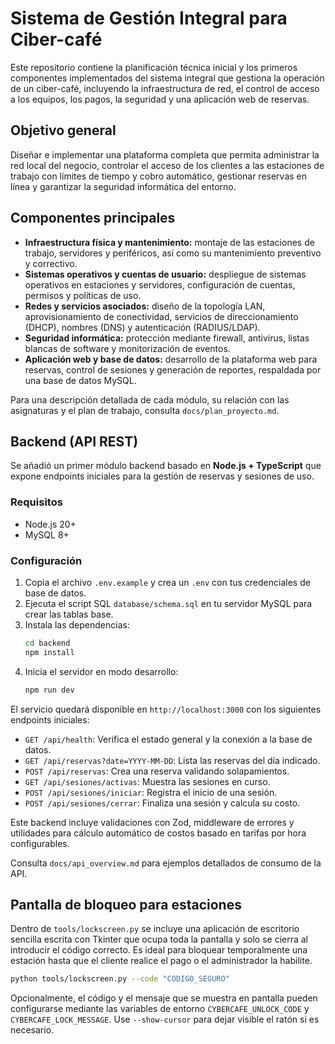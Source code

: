 # Sistema de Gestión Integral para Ciber-café

Este repositorio contiene la planificación técnica inicial y los primeros componentes implementados del sistema integral que gestiona la operación de un ciber-café, incluyendo la infraestructura de red, el control de acceso a los equipos, los pagos, la seguridad y una aplicación web de reservas.

## Objetivo general

Diseñar e implementar una plataforma completa que permita administrar la red local del negocio, controlar el acceso de los clientes a las estaciones de trabajo con límites de tiempo y cobro automático, gestionar reservas en línea y garantizar la seguridad informática del entorno.

## Componentes principales

- **Infraestructura física y mantenimiento:** montaje de las estaciones de trabajo, servidores y periféricos, así como su mantenimiento preventivo y correctivo.
- **Sistemas operativos y cuentas de usuario:** despliegue de sistemas operativos en estaciones y servidores, configuración de cuentas, permisos y políticas de uso.
- **Redes y servicios asociados:** diseño de la topología LAN, aprovisionamiento de conectividad, servicios de direccionamiento (DHCP), nombres (DNS) y autenticación (RADIUS/LDAP).
- **Seguridad informática:** protección mediante firewall, antivirus, listas blancas de software y monitorización de eventos.
- **Aplicación web y base de datos:** desarrollo de la plataforma web para reservas, control de sesiones y generación de reportes, respaldada por una base de datos MySQL.

Para una descripción detallada de cada módulo, su relación con las asignaturas y el plan de trabajo, consulta `docs/plan_proyecto.md`.

## Backend (API REST)

Se añadió un primer módulo backend basado en **Node.js + TypeScript** que expone endpoints iniciales para la gestión de reservas y sesiones de uso.

### Requisitos

- Node.js 20+
- MySQL 8+

### Configuración

1. Copia el archivo `.env.example` y crea un `.env` con tus credenciales de base de datos.
2. Ejecuta el script SQL `database/schema.sql` en tu servidor MySQL para crear las tablas base.
3. Instala las dependencias:
   ```bash
   cd backend
   npm install
   ```
4. Inicia el servidor en modo desarrollo:
   ```bash
   npm run dev
   ```

El servicio quedará disponible en `http://localhost:3000` con los siguientes endpoints iniciales:

- `GET /api/health`: Verifica el estado general y la conexión a la base de datos.
- `GET /api/reservas?date=YYYY-MM-DD`: Lista las reservas del día indicado.
- `POST /api/reservas`: Crea una reserva validando solapamientos.
- `GET /api/sesiones/activas`: Muestra las sesiones en curso.
- `POST /api/sesiones/iniciar`: Registra el inicio de una sesión.
- `POST /api/sesiones/cerrar`: Finaliza una sesión y calcula su costo.

Este backend incluye validaciones con Zod, middleware de errores y utilidades para cálculo automático de costos basado en tarifas por hora configurables.

Consulta `docs/api_overview.md` para ejemplos detallados de consumo de la API.

## Pantalla de bloqueo para estaciones

Dentro de `tools/lockscreen.py` se incluye una aplicación de escritorio sencilla
escrita con Tkinter que ocupa toda la pantalla y solo se cierra al introducir el
código correcto. Es ideal para bloquear temporalmente una estación hasta que el
cliente realice el pago o el administrador la habilite.

```bash
python tools/lockscreen.py --code "CODIGO_SEGURO"
```

Opcionalmente, el código y el mensaje que se muestra en pantalla pueden
configurarse mediante las variables de entorno `CYBERCAFE_UNLOCK_CODE` y
`CYBERCAFE_LOCK_MESSAGE`. Use `--show-cursor` para dejar visible el ratón si es
necesario.
